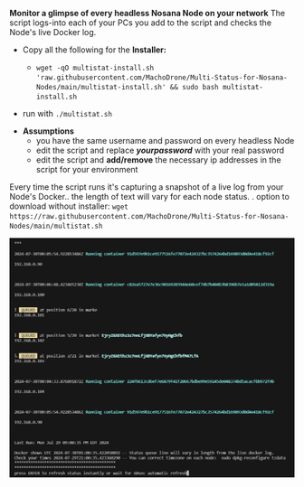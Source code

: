 **Monitor a glimpse of every headless Nosana Node on your network**
The script logs-into each of your PCs you add to the script and checks the Node's live Docker log. 
- Copy all the following for the **Installer:**
  - `wget -qO multistat-install.sh 'raw.githubusercontent.com/MachoDrone/Multi-Status-for-Nosana-Nodes/main/multistat-install.sh' && sudo bash multistat-install.sh`

- run with `./multistat.sh`

* **Assumptions**
  - you have the same username and password on every headless Node
  - edit the script and replace ***yourpassword*** with your real password
  - edit the script and **add/remove** the necessary ip addresses in the script for your environment

 Every time the script runs it's capturing a snapshot of a live log from your Node's Docker.. the length of text will vary for each node status.
.
option to download without installer:
`wget https://raw.githubusercontent.com/MachoDrone/Multi-Status-for-Nosana-Nodes/main/multistat.sh`
  
![alt text](https://github.com/MachoDrone/Multi-Status-for-Nosana-Nodes/blob/fd0f3fd6d8d11e16735c39c5a2bea10dd9cfc249/multistat-screenshot.png)
